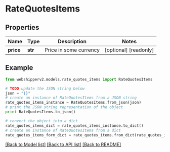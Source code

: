 # RateQuotesItems


## Properties
Name | Type | Description | Notes
------------ | ------------- | ------------- | -------------
**price** | **str** | Price in some currency | [optional] [readonly] 

## Example

```python
from webshipperv2.models.rate_quotes_items import RateQuotesItems

# TODO update the JSON string below
json = "{}"
# create an instance of RateQuotesItems from a JSON string
rate_quotes_items_instance = RateQuotesItems.from_json(json)
# print the JSON string representation of the object
print RateQuotesItems.to_json()

# convert the object into a dict
rate_quotes_items_dict = rate_quotes_items_instance.to_dict()
# create an instance of RateQuotesItems from a dict
rate_quotes_items_form_dict = rate_quotes_items.from_dict(rate_quotes_items_dict)
```
[[Back to Model list]](../README.md#documentation-for-models) [[Back to API list]](../README.md#documentation-for-api-endpoints) [[Back to README]](../README.md)


